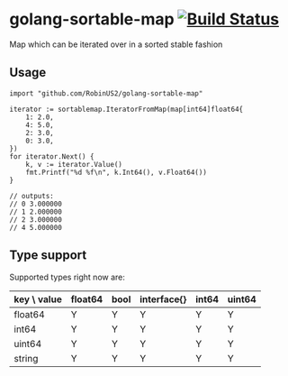 # golang-sortable-map  [![Build Status](https://travis-ci.org/RobinUS2/golang-sortable-map.svg?branch=master)](https://travis-ci.org/RobinUS2/tsxdb)
Map which can be iterated over in a sorted stable fashion

## Usage
```
import "github.com/RobinUS2/golang-sortable-map"
```

```
iterator := sortablemap.IteratorFromMap(map[int64]float64{
    1: 2.0,
    4: 5.0,
    2: 3.0,
    0: 3.0,
})
for iterator.Next() {
    k, v := iterator.Value()
    fmt.Printf("%d %f\n", k.Int64(), v.Float64())
}

// outputs:
// 0 3.000000
// 1 2.000000
// 2 3.000000
// 4 5.000000
```

## Type support
Supported types right now are:

| key \ value 	| float64 	| bool 	| interface{} 	| int64 	| uint64 	|
|-------------	|---------	|------	|-------------	|-------	|--------	|
| float64     	| Y       	| Y    	| Y           	| Y     	| Y      	|
| int64       	| Y       	| Y    	| Y           	| Y     	| Y      	|
| uint64      	| Y       	| Y    	| Y           	| Y     	| Y      	|
| string      	| Y       	| Y    	| Y           	| Y     	| Y      	|
